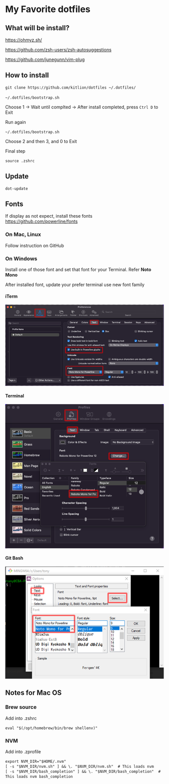 # My Favorite dotfiles

## What will be install?
https://ohmyz.sh/

https://github.com/zsh-users/zsh-autosuggestions

https://github.com/junegunn/vim-plug

## How to install
```
git clone https://github.com/kitlion/dotfiles ~/.dotfiles/

~/.dotfiles/bootstrap.sh
```
Choose 1 -> Wait until complted -> After install completed, press ```Ctrl D``` to Exit

Run again
```
~/.dotfiles/bootstrap.sh
```
Choose 2 and then 3, and 0 to Exit

Final step
```
source .zshrc
```

## Update
```
dot-update
```

## Fonts
If display as not expect, install these fonts
https://github.com/powerline/fonts

### On Mac, Linux
Follow instruction on GitHub

### On Windows
Install one of those font and set that font for your Terminal.
Refer __Noto Mono__

After installed font, update your prefer terminal use new font family

#### iTerm
![Config iTerm](/img/iterm-config.png)

#### Terminal
![Terminal Bash](/img/terminal-config.png)

#### Git Bash
![Config Git Bash](/img/git-bash-config.png)


## Notes for Mac OS
### Brew source
Add into .zshrc
```
eval "$(/opt/homebrew/bin/brew shellenv)"
```

### NVM
Add into .zprofile
```
export NVM_DIR="$HOME/.nvm"
[ -s "$NVM_DIR/nvm.sh" ] && \. "$NVM_DIR/nvm.sh"  # This loads nvm
[ -s "$NVM_DIR/bash_completion" ] && \. "$NVM_DIR/bash_completion"  # This loads nvm bash_completion
```
